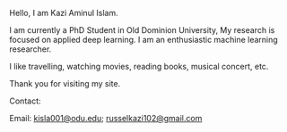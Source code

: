 Hello, I am Kazi Aminul Islam.

I am currently a PhD Student in Old Dominion University, My research is focused on applied deep learning. I am an enthusiastic machine learning researcher.

I like travelling, watching movies, reading books, musical concert, etc. 

Thank you for visiting my site.

Contact:

Email: kisla001@odu.edu; russelkazi102@gmail.com
